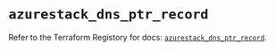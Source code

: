 # `azurestack_dns_ptr_record`

Refer to the Terraform Registory for docs: [`azurestack_dns_ptr_record`](https://registry.terraform.io/providers/hashicorp/azurestack/1.0.0/docs/resources/dns_ptr_record).
